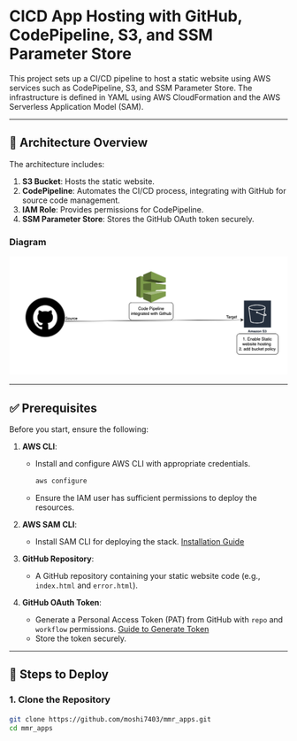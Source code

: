 # CICD App Hosting with GitHub, CodePipeline, S3, and SSM Parameter Store

This project sets up a CI/CD pipeline to host a static website using AWS services such as CodePipeline, S3, and SSM Parameter Store. The infrastructure is defined in YAML using AWS CloudFormation and the AWS Serverless Application Model (SAM).

---

## 📑 **Architecture Overview**

The architecture includes:
1. **S3 Bucket**: Hosts the static website.
2. **CodePipeline**: Automates the CI/CD process, integrating with GitHub for source code management.
3. **IAM Role**: Provides permissions for CodePipeline.
4. **SSM Parameter Store**: Stores the GitHub OAuth token securely.

### **Diagram**
![Architecture Diagram](architecture.png)

---

## ✅ **Prerequisites**

Before you start, ensure the following:

1. **AWS CLI**:
   - Install and configure AWS CLI with appropriate credentials.
     ```bash
     aws configure
     ```
   - Ensure the IAM user has sufficient permissions to deploy the resources.

2. **AWS SAM CLI**:
   - Install SAM CLI for deploying the stack.
     [Installation Guide](https://docs.aws.amazon.com/serverless-application-model/latest/developerguide/install-sam-cli.html)

3. **GitHub Repository**:
   - A GitHub repository containing your static website code (e.g., `index.html` and `error.html`).

4. **GitHub OAuth Token**:
   - Generate a Personal Access Token (PAT) from GitHub with `repo` and `workflow` permissions.
     [Guide to Generate Token](https://docs.github.com/en/github/authenticating-to-github/creating-a-personal-access-token)
   - Store the token securely.

---

## 🚀 **Steps to Deploy**

### **1. Clone the Repository**
```bash
git clone https://github.com/moshi7403/mmr_apps.git
cd mmr_apps
